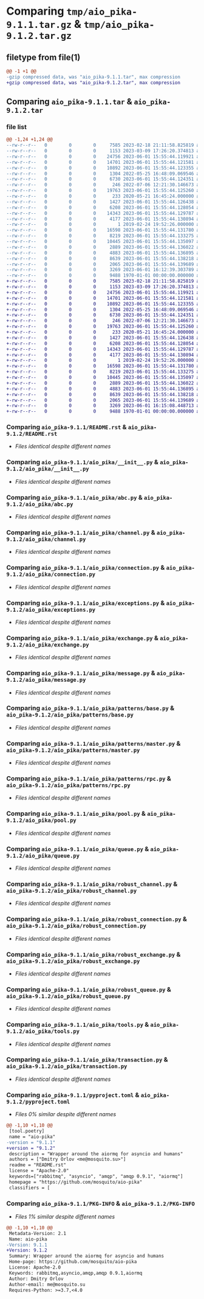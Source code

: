 # Comparing `tmp/aio_pika-9.1.1.tar.gz` & `tmp/aio_pika-9.1.2.tar.gz`

## filetype from file(1)

```diff
@@ -1 +1 @@
-gzip compressed data, was "aio_pika-9.1.1.tar", max compression
+gzip compressed data, was "aio_pika-9.1.2.tar", max compression
```

## Comparing `aio_pika-9.1.1.tar` & `aio_pika-9.1.2.tar`

### file list

```diff
@@ -1,24 +1,24 @@
--rw-r--r--   0        0        0     7585 2023-02-18 21:11:58.825819 aio_pika-9.1.1/README.rst
--rw-r--r--   0        0        0     1153 2023-03-09 17:26:20.374813 aio_pika-9.1.1/aio_pika/__init__.py
--rw-r--r--   0        0        0    24756 2023-06-01 15:55:44.119921 aio_pika-9.1.1/aio_pika/abc.py
--rw-r--r--   0        0        0    14701 2023-06-01 15:55:44.121581 aio_pika-9.1.1/aio_pika/channel.py
--rw-r--r--   0        0        0    10892 2023-06-01 15:55:44.123355 aio_pika-9.1.1/aio_pika/connection.py
--rw-r--r--   0        0        0     1304 2022-05-25 16:48:09.069546 aio_pika-9.1.1/aio_pika/exceptions.py
--rw-r--r--   0        0        0     6730 2023-06-01 15:55:44.124351 aio_pika-9.1.1/aio_pika/exchange.py
--rw-r--r--   0        0        0      246 2022-07-06 12:21:30.146673 aio_pika-9.1.1/aio_pika/log.py
--rw-r--r--   0        0        0    19763 2023-06-01 15:55:44.125260 aio_pika-9.1.1/aio_pika/message.py
--rw-r--r--   0        0        0      233 2020-05-21 16:45:24.000000 aio_pika-9.1.1/aio_pika/patterns/__init__.py
--rw-r--r--   0        0        0     1427 2023-06-01 15:55:44.126438 aio_pika-9.1.1/aio_pika/patterns/base.py
--rw-r--r--   0        0        0     6208 2023-06-01 15:55:44.128054 aio_pika-9.1.1/aio_pika/patterns/master.py
--rw-r--r--   0        0        0    14343 2023-06-01 15:55:44.129787 aio_pika-9.1.1/aio_pika/patterns/rpc.py
--rw-r--r--   0        0        0     4177 2023-06-01 15:55:44.130894 aio_pika-9.1.1/aio_pika/pool.py
--rw-r--r--   0        0        0        1 2019-02-24 19:52:26.000000 aio_pika-9.1.1/aio_pika/py.typed
--rw-r--r--   0        0        0    16598 2023-06-01 15:55:44.131780 aio_pika-9.1.1/aio_pika/queue.py
--rw-r--r--   0        0        0     8219 2023-06-01 15:55:44.133275 aio_pika-9.1.1/aio_pika/robust_channel.py
--rw-r--r--   0        0        0    10445 2023-06-01 15:55:44.135097 aio_pika-9.1.1/aio_pika/robust_connection.py
--rw-r--r--   0        0        0     2889 2023-06-01 15:55:44.136022 aio_pika-9.1.1/aio_pika/robust_exchange.py
--rw-r--r--   0        0        0     4883 2023-06-01 15:55:44.136895 aio_pika-9.1.1/aio_pika/robust_queue.py
--rw-r--r--   0        0        0     8639 2023-06-01 15:55:44.138218 aio_pika-9.1.1/aio_pika/tools.py
--rw-r--r--   0        0        0     2065 2023-06-01 15:55:44.139689 aio_pika-9.1.1/aio_pika/transaction.py
--rw-r--r--   0        0        0     3269 2023-06-01 16:12:39.303789 aio_pika-9.1.1/pyproject.toml
--rw-r--r--   0        0        0     9488 1970-01-01 00:00:00.000000 aio_pika-9.1.1/PKG-INFO
+-rw-r--r--   0        0        0     7585 2023-02-18 21:11:58.825819 aio_pika-9.1.2/README.rst
+-rw-r--r--   0        0        0     1153 2023-03-09 17:26:20.374813 aio_pika-9.1.2/aio_pika/__init__.py
+-rw-r--r--   0        0        0    24756 2023-06-01 15:55:44.119921 aio_pika-9.1.2/aio_pika/abc.py
+-rw-r--r--   0        0        0    14701 2023-06-01 15:55:44.121581 aio_pika-9.1.2/aio_pika/channel.py
+-rw-r--r--   0        0        0    10892 2023-06-01 15:55:44.123355 aio_pika-9.1.2/aio_pika/connection.py
+-rw-r--r--   0        0        0     1304 2022-05-25 16:48:09.069546 aio_pika-9.1.2/aio_pika/exceptions.py
+-rw-r--r--   0        0        0     6730 2023-06-01 15:55:44.124351 aio_pika-9.1.2/aio_pika/exchange.py
+-rw-r--r--   0        0        0      246 2022-07-06 12:21:30.146673 aio_pika-9.1.2/aio_pika/log.py
+-rw-r--r--   0        0        0    19763 2023-06-01 15:55:44.125260 aio_pika-9.1.2/aio_pika/message.py
+-rw-r--r--   0        0        0      233 2020-05-21 16:45:24.000000 aio_pika-9.1.2/aio_pika/patterns/__init__.py
+-rw-r--r--   0        0        0     1427 2023-06-01 15:55:44.126438 aio_pika-9.1.2/aio_pika/patterns/base.py
+-rw-r--r--   0        0        0     6208 2023-06-01 15:55:44.128054 aio_pika-9.1.2/aio_pika/patterns/master.py
+-rw-r--r--   0        0        0    14343 2023-06-01 15:55:44.129787 aio_pika-9.1.2/aio_pika/patterns/rpc.py
+-rw-r--r--   0        0        0     4177 2023-06-01 15:55:44.130894 aio_pika-9.1.2/aio_pika/pool.py
+-rw-r--r--   0        0        0        1 2019-02-24 19:52:26.000000 aio_pika-9.1.2/aio_pika/py.typed
+-rw-r--r--   0        0        0    16598 2023-06-01 15:55:44.131780 aio_pika-9.1.2/aio_pika/queue.py
+-rw-r--r--   0        0        0     8219 2023-06-01 15:55:44.133275 aio_pika-9.1.2/aio_pika/robust_channel.py
+-rw-r--r--   0        0        0    10445 2023-06-01 15:55:44.135097 aio_pika-9.1.2/aio_pika/robust_connection.py
+-rw-r--r--   0        0        0     2889 2023-06-01 15:55:44.136022 aio_pika-9.1.2/aio_pika/robust_exchange.py
+-rw-r--r--   0        0        0     4883 2023-06-01 15:55:44.136895 aio_pika-9.1.2/aio_pika/robust_queue.py
+-rw-r--r--   0        0        0     8639 2023-06-01 15:55:44.138218 aio_pika-9.1.2/aio_pika/tools.py
+-rw-r--r--   0        0        0     2065 2023-06-01 15:55:44.139689 aio_pika-9.1.2/aio_pika/transaction.py
+-rw-r--r--   0        0        0     3269 2023-06-01 16:15:08.448713 aio_pika-9.1.2/pyproject.toml
+-rw-r--r--   0        0        0     9488 1970-01-01 00:00:00.000000 aio_pika-9.1.2/PKG-INFO
```

### Comparing `aio_pika-9.1.1/README.rst` & `aio_pika-9.1.2/README.rst`

 * *Files identical despite different names*

### Comparing `aio_pika-9.1.1/aio_pika/__init__.py` & `aio_pika-9.1.2/aio_pika/__init__.py`

 * *Files identical despite different names*

### Comparing `aio_pika-9.1.1/aio_pika/abc.py` & `aio_pika-9.1.2/aio_pika/abc.py`

 * *Files identical despite different names*

### Comparing `aio_pika-9.1.1/aio_pika/channel.py` & `aio_pika-9.1.2/aio_pika/channel.py`

 * *Files identical despite different names*

### Comparing `aio_pika-9.1.1/aio_pika/connection.py` & `aio_pika-9.1.2/aio_pika/connection.py`

 * *Files identical despite different names*

### Comparing `aio_pika-9.1.1/aio_pika/exceptions.py` & `aio_pika-9.1.2/aio_pika/exceptions.py`

 * *Files identical despite different names*

### Comparing `aio_pika-9.1.1/aio_pika/exchange.py` & `aio_pika-9.1.2/aio_pika/exchange.py`

 * *Files identical despite different names*

### Comparing `aio_pika-9.1.1/aio_pika/message.py` & `aio_pika-9.1.2/aio_pika/message.py`

 * *Files identical despite different names*

### Comparing `aio_pika-9.1.1/aio_pika/patterns/base.py` & `aio_pika-9.1.2/aio_pika/patterns/base.py`

 * *Files identical despite different names*

### Comparing `aio_pika-9.1.1/aio_pika/patterns/master.py` & `aio_pika-9.1.2/aio_pika/patterns/master.py`

 * *Files identical despite different names*

### Comparing `aio_pika-9.1.1/aio_pika/patterns/rpc.py` & `aio_pika-9.1.2/aio_pika/patterns/rpc.py`

 * *Files identical despite different names*

### Comparing `aio_pika-9.1.1/aio_pika/pool.py` & `aio_pika-9.1.2/aio_pika/pool.py`

 * *Files identical despite different names*

### Comparing `aio_pika-9.1.1/aio_pika/queue.py` & `aio_pika-9.1.2/aio_pika/queue.py`

 * *Files identical despite different names*

### Comparing `aio_pika-9.1.1/aio_pika/robust_channel.py` & `aio_pika-9.1.2/aio_pika/robust_channel.py`

 * *Files identical despite different names*

### Comparing `aio_pika-9.1.1/aio_pika/robust_connection.py` & `aio_pika-9.1.2/aio_pika/robust_connection.py`

 * *Files identical despite different names*

### Comparing `aio_pika-9.1.1/aio_pika/robust_exchange.py` & `aio_pika-9.1.2/aio_pika/robust_exchange.py`

 * *Files identical despite different names*

### Comparing `aio_pika-9.1.1/aio_pika/robust_queue.py` & `aio_pika-9.1.2/aio_pika/robust_queue.py`

 * *Files identical despite different names*

### Comparing `aio_pika-9.1.1/aio_pika/tools.py` & `aio_pika-9.1.2/aio_pika/tools.py`

 * *Files identical despite different names*

### Comparing `aio_pika-9.1.1/aio_pika/transaction.py` & `aio_pika-9.1.2/aio_pika/transaction.py`

 * *Files identical despite different names*

### Comparing `aio_pika-9.1.1/pyproject.toml` & `aio_pika-9.1.2/pyproject.toml`

 * *Files 0% similar despite different names*

```diff
@@ -1,10 +1,10 @@
 [tool.poetry]
 name = "aio-pika"
-version = "9.1.1"
+version = "9.1.2"
 description = "Wrapper around the aiormq for asyncio and humans"
 authors = ["Dmitry Orlov <me@mosquito.su>"]
 readme = "README.rst"
 license = "Apache-2.0"
 keywords=["rabbitmq", "asyncio", "amqp", "amqp 0.9.1", "aiormq"]
 homepage = "https://github.com/mosquito/aio-pika"
 classifiers = [
```

### Comparing `aio_pika-9.1.1/PKG-INFO` & `aio_pika-9.1.2/PKG-INFO`

 * *Files 1% similar despite different names*

```diff
@@ -1,10 +1,10 @@
 Metadata-Version: 2.1
 Name: aio-pika
-Version: 9.1.1
+Version: 9.1.2
 Summary: Wrapper around the aiormq for asyncio and humans
 Home-page: https://github.com/mosquito/aio-pika
 License: Apache-2.0
 Keywords: rabbitmq,asyncio,amqp,amqp 0.9.1,aiormq
 Author: Dmitry Orlov
 Author-email: me@mosquito.su
 Requires-Python: >=3.7,<4.0
```

